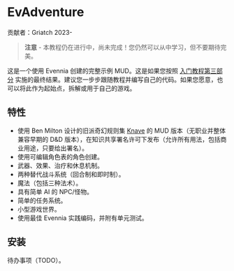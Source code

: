 # EvAdventure

贡献者：Griatch 2023-

> **注意** - 本教程仍在进行中，尚未完成！您仍然可以从中学习，但不要期待完美。

这是一个使用 Evennia 创建的完整示例 MUD。这是如果您按照 [入门教程第三部分](../Howtos/Beginner-Tutorial/Part3/Beginner-Tutorial-Part3-Overview.md) 实施的最终结果。建议您一步步跟随教程并编写自己的代码。如果您愿意，也可以将此作为起始点，拆解或用于自己的游戏。

## 特性

- 使用 Ben Milton 设计的旧派奇幻规则集 [Knave](https://rpggeek.com/rpg/50827/knave) 的 MUD 版本（无职业并整体兼容早期的 D&D 版本），在知识共享署名许可下发布（允许所有用法，包括商业用途，只要给出署名）。
- 使用可编辑角色表的角色创建。
- 武器、效果、治疗和休息机制。
- 两种替代战斗系统（回合制和即时制）。
- 魔法（包括三种法术）。
- 具有简单 AI 的 NPC/怪物。
- 简单的任务系统。
- 小型游戏世界。
- 使用最佳 Evennia 实践编码，并附有单元测试。

## 安装

待办事项（TODO）。
